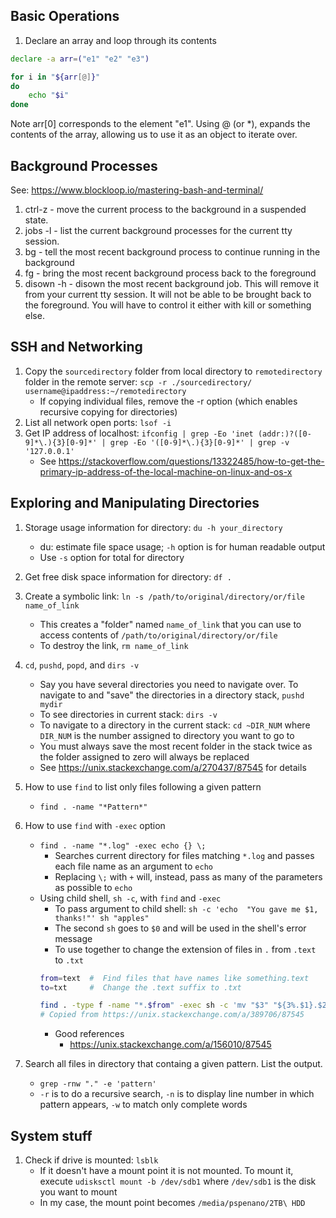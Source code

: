 
## Basic Operations
1. Declare an array and loop through its contents
```bash
declare -a arr=("e1" "e2" "e3")

for i in "${arr[@]}"
do
    echo "$i"
done
```
Note arr[0] corresponds to the element "e1". Using @ (or \*), expands the contents of the array, allowing us to use it as an object to iterate over.

## Background Processes
See: https://www.blockloop.io/mastering-bash-and-terminal/
1. ctrl-z - move the current process to the background in a suspended state.
2. jobs -l - list the current background processes for the current tty session.
3. bg - tell the most recent background process to continue running in the background
4. fg - bring the most recent background process back to the foreground
5. disown -h - disown the most recent background job. This will remove it from your current tty session. It will not be able to be brought back to the foreground. You will have to control it either with kill or something else.

## SSH and Networking
1. Copy the `sourcedirectory` folder from local directory to `remotedirectory` folder in the remote server:
    `scp -r ./sourcedirectory/ username@ipaddress:~/remotedirectory`
    * If copying individual files, remove the -r option (which enables recursive copying for directories)
2. List all network open ports:
    `lsof -i`
3. Get IP address of localhost:
    `ifconfig | grep -Eo 'inet (addr:)?([0-9]*\.){3}[0-9]*' | grep -Eo '([0-9]*\.){3}[0-9]*' | grep -v '127.0.0.1'`
    * See https://stackoverflow.com/questions/13322485/how-to-get-the-primary-ip-address-of-the-local-machine-on-linux-and-os-x

## Exploring and Manipulating Directories
1.  Storage usage information for directory:
    `du -h your_directory`
    * du: estimate file space usage; `-h` option is for human readable output
    * Use `-s` option for total for directory

2. Get free disk space information for directory: `df .`

3. Create a symbolic link:
    `ln -s /path/to/original/directory/or/file name_of_link`
    * This creates a "folder" named `name_of_link` that you can use to access contents of `/path/to/original/directory/or/file`
    * To destroy the link, `rm name_of_link`

4. `cd`, `pushd`, `popd`, and `dirs -v`
    * Say you have several directories you need to navigate over. To navigate to and "save" the directories in a directory stack, `pushd mydir`
    * To see directories in current stack: `dirs -v`
    * To navigate to a directory in the current stack: `cd ~DIR_NUM` where `DIR_NUM` is the number assigned to directory you want to go to
    * You must always save the most recent folder in the stack twice as the folder assigned to zero will always be replaced
    * See https://unix.stackexchange.com/a/270437/87545 for details

5. How to use `find` to list only files following a given pattern
    * `find . -name "*Pattern*"`

6. How to use `find` with `-exec` option
    * `find . -name "*.log" -exec echo {} \;`
        - Searches current directory for files matching `*.log` and passes each file name as an argument to `echo`
        - Replacing `\;` with `+` will, instead, pass as many of the parameters as possible to `echo`
    * Using child shell, `sh -c`, with `find` and `-exec`
        - To pass argument to child shell: `sh -c 'echo  "You gave me $1, thanks!"' sh "apples"`
        - The second `sh` goes to `$0` and will be used in the shell's error message
        - To use together to change the extension of files in `.` from `.text` to `.txt`
        ```bash
        from=text  #  Find files that have names like something.text
        to=txt     #  Change the .text suffix to .txt

        find . -type f -name "*.$from" -exec sh -c 'mv "$3" "${3%.$1}.$2"' sh "$from" "$to" {} ';'
        # Copied from https://unix.stackexchange.com/a/389706/87545
        ```
        - Good references
            - https://unix.stackexchange.com/a/156010/87545

7. Search all files in directory that containg a given pattern. List the output.
    * `grep -rnw "." -e 'pattern'`
    * `-r` is to do a recursive search, `-n` is to display line number in which pattern appears, `-w` to match only complete words

## System stuff
1. Check if drive is mounted: `lsblk`
    * If it doesn't have a mount point it is not mounted. To mount it, execute `udisksctl mount -b /dev/sdb1`  where `/dev/sdb1` is the disk you want to mount
    * In my case, the mount point becomes `/media/pspenano/2TB\ HDD`
